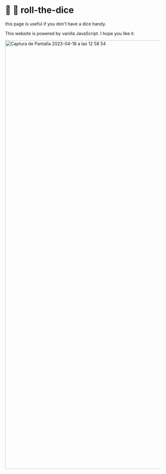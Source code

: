 # 🎲 🎲 roll-the-dice   

this page is useful if you don't have a dice handy.

This website is powered by vanilla JavaScript. I hope you like it.

<img width="1384" alt="Captura de Pantalla 2023-04-18 a las 12 58 54" src="https://user-images.githubusercontent.com/112553001/232757431-c789de53-7860-4e2a-96e7-fbd97b61f4e8.png">
